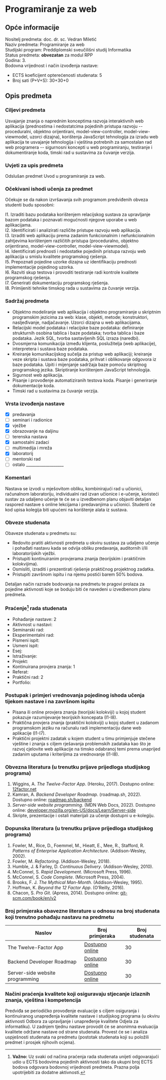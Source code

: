 # Programiranje za web

## Opće informacije

Nositelj predmeta: doc. dr. sc. Vedran Miletić  
Naziv predmeta: Programiranje za web  
Studijski program: Preddiplomski sveučilišni studij Informatika  
Status predmeta: **obvezatan** za modul RPP  
Godina: 3.  
Bodovna vrijednost i način izvođenja nastave:

- ECTS koeficijent opterećenosti studenata: 5
- Broj sati (P+V+S): 30+30+0

## Opis predmeta

### Ciljevi predmeta

Usvajanje znanja o naprednim konceptima razvoja interaktivnih web aplikacija (prednostima i nedostatcima pojedinih pristupa razvoju -- proceduralni, objektno orijentirani, model-view-controller, model-view-viewmodel, uzorci dizajna), korištenja JavaScript tehnologija za izradu web aplikacija te usvajanje tehnologija i vještina potrebnih za samostalan rad web programera -- sigurnosni koncepti u web programiranju, testiranje i dokumentiranje koda, timski rad u sustavima za čuvanje verzija.

### Uvjeti za upis predmeta

Odslušan predmet Uvod u programiranje za web.

### Očekivani ishodi učenja za predmet

Očekuje se da nakon izvršavanja svih programom predviđenih obveza studenti budu sposobni:

I1. Izraditi bazu podataka korištenjem relacijskog sustava za upravljanje bazom podataka i poznavati mogućnosti njegove uporabe u web aplikacijama.  
I2. Identificirati i analizirati različite pristupe razvoju web aplikacija.  
I3. Izraditi web aplikaciju prema zadanim funkcionalnim i nefunkcionalnim zahtjevima korištenjem različitih pristupa (proceduralno, objektno orijentirano, model-view-controller, model-view-viewmodel).  
I4. Identificirati prednosti i nedostatke pojedinih pristupa razvoju web aplikacija u smislu kvalitete programskog rješenja.  
I5. Prepoznati pojedine uzorke dizajna uz identifikaciju prednosti implementacije pojedinog uzorka.  
I6. Razviti skup testova i provoditi testiranje radi kontrole kvalitete programskog rješenja.  
I7. Generirati dokumentaciju programskog rješenja.  
I8. Primijeniti tehnike timskog rada u sustavima za čuvanje verzija.

### Sadržaj predmeta

- Objektno modeliranje web aplikacija i objektno programiranje u skriptnim programskim jezicima za web: klase, objekti, metode; konstruktori, nasljeđivanje, nadjačavanje. Uzorci dizajna u web aplikacijama.
- Relacijski model podataka i relacijske baze podataka: definiranje strukturnih osobina tablica i baze podataka; tvorba tablica i baze podataka. Jezik SQL, tvorba sastavljenih SQL izraza (naredbi).
- Dvosmjerna komunikacija između klijenta, poslužitelja (web aplikacije), interpretera i sustava baze podataka.
- Kreiranje komunikacijskog sučelja za pristup web aplikaciji; kreiranje veze skripta i sustava baze podataka, prihvat i oblikovanje odgovora iz baze podataka. Upiti i mijenjanje sadržaja baze pomoću skriptnog programskog jezika. Skriptiranje korištenjem JavaScript tehnologija.
- Sigurnost web aplikacija.
- Pisanje i provođenje automatiziranih testova koda. Pisanje i generiranje dokumentacije koda.
- Timski rad u sustavima za čuvanje verzija.

### Vrsta izvođenja nastave

- [x] predavanja
- [ ] seminari i radionice
- [x] vježbe
- [x] obrazovanje na daljinu
- [ ] terenska nastava
- [x] samostalni zadaci
- [ ] multimedija i mreža
- [x] laboratorij
- [ ] mentorski rad
- [ ] ostalo ___________________

### Komentari

Nastava se izvodi u mješovitom obliku, kombinirajući rad u učionici, računalnom laboratoriju, individualni rad izvan učionice i e-učenje, koristeći sustav za udaljeno učenje te će se u izvedbenom planu objaviti detaljan raspored nastave s online lekcijama i predavanjima u učionici. Studenti će kod upisa kolegija biti upućeni na korištenje alata iz sustava.

### Obveze studenata

Obaveze studenata u predmetu su:

- Redovito pratiti aktivnosti predmeta u okviru sustava za udaljeno učenje i pohađati nastavu kada se odvija obliku predavanja, auditornih i/ili laboratorijskih vježbi.
- Pristupiti kontinuiranim provjerama znanja (teorijskim i praktičnim kolokvijima).
- Osmisliti, izraditi i prezentirati rješenje praktičnog projektnog zadatka.
- Pristupiti završnom ispitu i na njemu postići barem 50% bodova.

Detaljan način razrade bodovanja na predmetu te pragovi prolaza za pojedine aktivnosti koje se boduju biti će navedeni u izvedbenom planu predmeta.

### Praćenje[^1] rada studenata

- Pohađanje nastave: 2
- Aktivnost u nastavi:
- Seminarski rad:
- Eksperimentalni rad:
- Pismeni ispit:
- Usmeni ispit:
- Esej:
- Istraživanje:
- Projekt:
- Kontinuirana provjera znanja: 1
- Referat:
- Praktični rad: 2
- Portfolio:

### Postupak i primjeri vrednovanja pojedinog ishoda učenja tijekom nastave i na završnom ispitu

- Pisana ili online provjera znanja (teorijski kolokviji) u kojoj student pokazuje razumijevanje teorijskih koncepata (I1-I8).
- Praktična provjera znanja (praktični kolokviji) u kojoj student u zadanom programskom jeziku na računalu radi implementaciju dane web aplikacije (I1-I7).
- Praktični projektni zadatak u kojem student u timu primjenjuje stečene vještine i znanja s ciljem rješavanja problemskih zadataka kao što je razvoj cjelovite web aplikacije na timsko odabranoj temi prema unaprijed zadanim uputama i kriterijima za vrednovanje (I1-I8).

### Obvezna literatura (u trenutku prijave prijedloga studijskog programa)

1. Wiggins, A. *The Twelve-Factor App*. (Heroku, 2017). Dostupno online: [12factor.net](https://12factor.net/)
2. Kamran, A. *Backend Developer Roadmap*. (roadmap.sh, 2022). Dostupno online: [roadmap.sh/backend](https://roadmap.sh/backend)
3. *Server-side website programming*. (MDN Web Docs, 2022). Dostupno online: [developer.mozilla.org/en-US/docs/Learn/Server-side](https://developer.mozilla.org/en-US/docs/Learn/Server-side)
4. Skripte, prezentacije i ostali materijali za učenje dostupni u e-kolegiju.

### Dopunska literatura (u trenutku prijave prijedloga studijskog programa)

1. Fowler, M., Rice, D., Foemmel, M., Hieatt, E., Mee, R., Stafford, R. *Patterns of Enterprise Application Architecture*. (Addison-Wesley, 2002).
2. Fowler, M. *Refactoring*. (Addison-Wesley, 2018).
3. Humble, J. & Farley, D. *Continuous Delivery*. (Addison-Wesley, 2010).
4. McConnel, S. *Rapid Development*. (Microsoft Press, 1996).
5. McConnel, S. *Code Complete*. (Microsoft Press, 2004).
6. Brooks, F. J. *The Mythical Man-Month*. (Addison-Wesley, 1995).
7. Hoffman, K. *Beyond the 12 Factor App*. (O’Reilly, 2016).
8. Chacon, S. *Pro Git*. (Apress, 2014). Dostupno online: [git-scm.com/book/en/v2](https://git-scm.com/book/en/v2)

### Broj primjeraka obavezne literature u odnosu na broj studenata koji trenutno pohađaju nastavu na predmetu

| Naslov | Broj primjeraka | Broj studenata |
| ------ | --------------- | -------------- |
| The Twelve-Factor App | [Dostupno online](https://12factor.net/) | 30 |
| Backend Developer Roadmap | [Dostupno online](https://roadmap.sh/backend) | 30 |
| Server-side website programming | [Dostupno online](https://developer.mozilla.org/en-US/docs/Learn/Server-side) | 30 |

### Načini praćenja kvalitete koji osiguravaju stjecanje izlaznih znanja, vještina i kompetencija

Predviđa se periodičko provođenje evaluacije s ciljem osiguranja i kontinuiranog unapređenja kvalitete nastave i studijskog programa (u okviru aktivnosti Odbora za upravljanje i unapređenje kvalitete Odjela za informatiku). U zadnjem tjednu nastave provodit će se anonimna evaluacija kvalitete održane nastave od strane studenata. Provest će se i analiza uspješnosti studenata na predmetu (postotak studenata koji su položili predmet i prosjek njihovih ocjena).

[^1]: **Važno:** Uz svaki od načina praćenja rada studenata unijeti odgovarajući udio u ECTS bodovima pojedinih aktivnosti tako da ukupni broj ECTS bodova odgovara bodovnoj vrijednosti predmeta. Prazna polja upotrijebiti za dodatne aktivnosti.
